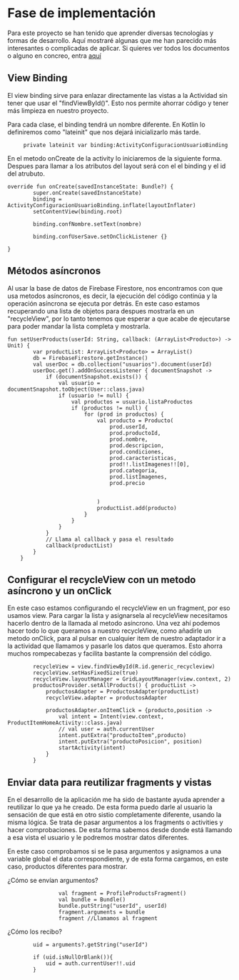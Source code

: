 # Fase de implementación

Para este proyecto se han tenido que aprender diversas tecnologías y formas de desarrollo. Aquí mostraré algunas que me han parecido más interesantes o complicadas de aplicar. Si quieres ver todos los documentos o alguno en concreo, entra [aquí](https://gitlab.com/iesleliadoura/DAM2/oscar-torres/-/tree/main/src/alquilalotodo/app/src/main/java/com/git/alquilalotodo)


## View Binding

El view binding sirve para enlazar directamente las vistas a la Actividad sin tener que usar el "findViewById()". Esto nos permite ahorrar código y tener más limpieza en nuestro proyecto.

Para cada clase, el binding tendrá un nombre diferente. En Kotlin lo definiremos como "lateinit" que nos dejará inicializarlo más tarde.

~~~~
     private lateinit var binding:ActivityConfiguracionUsuarioBinding
~~~~

En el metodo onCreate de la activity lo iniciaremos de la siguiente forma. Despues para llamar a los atributos del layout será con el el binding y el id del atrubuto.

~~~~
override fun onCreate(savedInstanceState: Bundle?) {
        super.onCreate(savedInstanceState)
        binding = ActivityConfiguracionUsuarioBinding.inflate(layoutInflater)
        setContentView(binding.root)

        binding.confNombre.setText(nombre)

        binding.confUserSave.setOnClickListener {}

}
~~~~

## Métodos asíncronos

Al usar la base de datos de Firebase Firestore, nos encontramos con que usa metodos asíncronos, es decir, la ejecución del código continúa y la operación asíncrona se ejecuta por detrás. En este caso estamos recuperando una lista de objetos para despues mostrarla en un "recycleView", por lo tanto tenemos que esperar a que acabe de ejecutarse para poder mandar la lista completa y mostrarla.

~~~~
fun setUserProducts(userId: String, callback: (ArrayList<Producto>) -> Unit) {
        var productList: ArrayList<Producto> = ArrayList()
        db = FirebaseFirestore.getInstance()
        val userDoc = db.collection("usuarios").document(userId)
        userDoc.get().addOnSuccessListener { documentSnapshot ->
            if (documentSnapshot.exists()) {
                val usuario = documentSnapshot.toObject(User::class.java)
                if (usuario != null) {
                    val productos = usuario.listaProductos
                    if (productos != null) {
                        for (prod in productos) {
                            val producto = Producto(
                                prod.userId,
                                prod.productoId,
                                prod.nombre,
                                prod.descripcion,
                                prod.condiciones,
                                prod.caracteristicas,
                                prod!!.listImagenes!![0],
                                prod.categoria,
                                prod.listImagenes,
                                prod.precio


                            )
                            productList.add(producto)
                        }
                    }
                }
            }
            // Llama al callback y pasa el resultado
            callback(productList)
        }
    }
~~~~

## Configurar el recycleView con un metodo asíncrono y un onClick

En este caso estamos configurando el recycleView en un fragment, por eso usamos view. Para cargar la lista y asignarsela al recycleView necesitamos hacerlo dentro de la llamada al metodo asíncrono. Una vez ahí podemos hacer todo lo que queramos a nuestro recycleView, como añadirle un metodo onClick, para al pulsar en cualquier item de nuestro adaptador ir a la actividad que llamamos y pasarle los datos que queramos. Esto ahorra muchos rompecabezas y facilita bastante la comprensión del código. 
~~~~
        recycleView = view.findViewById(R.id.generic_recycleview)
        recycleView.setHasFixedSize(true)
        recycleView.layoutManager = GridLayoutManager(view.context, 2)
        productosProvider.setAllProducts() { productList ->
            productosAdapter = ProductosAdapter(productList)
            recycleView.adapter = productosAdapter

            productosAdapter.onItemClick = {producto,position ->
                val intent = Intent(view.context, ProductItemHomeActivity::class.java)
                // val user = auth.currentUser
                intent.putExtra("productoItem",producto)
                intent.putExtra("productoPosicion", position)
                startActivity(intent)
            }
        }
~~~~

## Enviar data para reutilizar fragments y vistas

En el desarrollo de la aplicación me ha sido de bastante ayuda aprender a reutilizar lo que ya he creado. De esta forma puedo darle al usuario la sensación de que está en otro sistio completamente diferente, usando la misma lógica. Se trata de pasar argumentos a los fragments o activities y hacer comprobaciones. De esta forma sabemos desde donde está llamando a esa vista el usuario y le podremos mostrar datos diferentes.

En este caso comprobamos si se le pasa argumentos y asignamos a una variable global el data correspondiente, y de esta forma cargamos, en este caso, productos diferentes para mostrar.

¿Cómo se envían argumentos?

~~~~
                val fragment = ProfileProductsFragment()
                val bundle = Bundle()
                bundle.putString("userId", userId)
                fragment.arguments = bundle
                fragment //Llamamos al fragment
~~~~
¿Cómo los recibo?
~~~~
        uid = arguments?.getString("userId")

        if (uid.isNullOrBlank()){
            uid = auth.currentUser!!.uid
        }
~~~~
